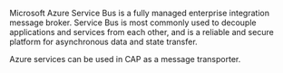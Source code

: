 Microsoft Azure Service Bus is a fully managed enterprise integration message broker. Service Bus is most commonly used to decouple applications and services from each other, and is a reliable and secure platform for asynchronous data and state transfer.

Azure services can be used in CAP as a message transporter.